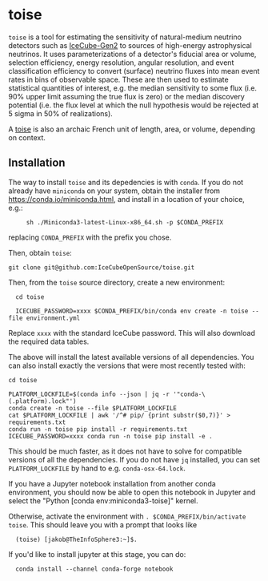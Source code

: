 # toise

`toise` is a tool for estimating the sensitivity of natural-medium
neutrino detectors such as [IceCube-Gen2](https://www.icecube-gen2.de/) to
sources of high-energy astrophysical neutrinos. It uses parameterizations of a
detector's fiducial area or volume, selection efficiency, energy resolution,
angular resolution, and event classification efficiency to convert (surface)
neutrino fluxes into mean event rates in bins of observable space. These are
then used to estimate statistical quantities of interest, e.g. the median
sensitivity to some flux (i.e. 90% upper limit assuming the true flux is zero)
or the median discovery potential (i.e. the flux level at which the null
hypothesis would be rejected at 5 sigma in 50% of realizations).

A [toise](https://en.wikipedia.org/wiki/Toise) is also an archaic French unit of
length, area, or volume, depending on context.

## Installation

The way to install `toise` and its depedencies is
with `conda`. If you do not already have `miniconda` on your system, obtain the
installer from https://conda.io/miniconda.html, and install in a location of
your choice, e.g.:

```
     sh ./Miniconda3-latest-Linux-x86_64.sh -p $CONDA_PREFIX
```

replacing `CONDA_PREFIX` with the prefix you chose.

Then, obtain `toise`:

```
git clone git@github.com:IceCubeOpenSource/toise.git
```

Then, from the `toise` source directory, create a new environment:
```
  cd toise

  ICECUBE_PASSWORD=xxxx $CONDA_PREFIX/bin/conda env create -n toise --file environment.yml
```

Replace `xxxx` with the standard IceCube password. This will also download the required data tables.

The above will install the latest available versions of all dependencies. You can also install exactly the versions that were most recently tested with:
```
cd toise

PLATFORM_LOCKFILE=$(conda info --json | jq -r '"conda-\(.platform).lock"')
conda create -n toise --file $PLATFORM_LOCKFILE
cat $PLATFORM_LOCKFILE | awk '/^# pip/ {print substr($0,7)}' > requirements.txt
conda run -n toise pip install -r requirements.txt
ICECUBE_PASSWORD=xxxx conda run -n toise pip install -e .
```
This should be much faster, as it does not have to solve for compatible versions of all the dependencies. If you do not have `jq` installed, you can set `PLATFORM_LOCKFILE` by hand to e.g. `conda-osx-64.lock`.

If you have a Jupyter notebook installation from another conda environment, you should now be able to open this notebook in Jupyter and select the "Python [conda env:miniconda3-toise]" kernel.

Otherwise, activate the environment with `. $CONDA_PREFIX/bin/activate toise`. This should leave you with a prompt that looks like
```
  (toise) [jakob@TheInfoSphere3:~]$.
```

If you'd like to install jupyter at this stage, you can do: 
```
  conda install --channel conda-forge notebook
```
